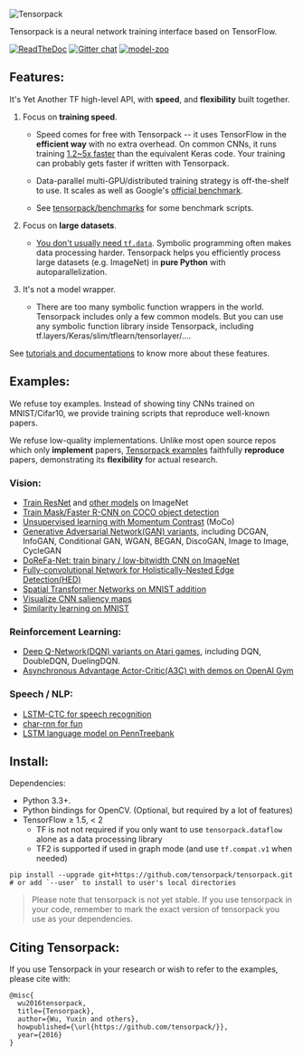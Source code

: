 ![Tensorpack](https://github.com/tensorpack/tensorpack/raw/master/.github/tensorpack.png)

Tensorpack is a neural network training interface based on TensorFlow.

[![ReadTheDoc](https://readthedocs.org/projects/tensorpack/badge/?version=latest)](http://tensorpack.readthedocs.io)
[![Gitter chat](https://img.shields.io/badge/chat-on%20gitter-46bc99.svg)](https://gitter.im/tensorpack/users)
[![model-zoo](https://img.shields.io/badge/model-zoo-brightgreen.svg)](http://models.tensorpack.com)
## Features:

It's Yet Another TF high-level API, with __speed__, and __flexibility__ built together.

1. Focus on __training speed__.
	+ Speed comes for free with Tensorpack -- it uses TensorFlow in the __efficient way__ with no extra overhead.
	  On common CNNs, it runs training [1.2~5x faster](https://github.com/tensorpack/benchmarks/tree/master/other-wrappers) than the equivalent Keras code.
		Your training can probably gets faster if written with Tensorpack.

	+ Data-parallel multi-GPU/distributed training strategy is off-the-shelf to use.
    It scales as well as Google's [official benchmark](https://www.tensorflow.org/performance/benchmarks).

	+ See [tensorpack/benchmarks](https://github.com/tensorpack/benchmarks) for
    some benchmark scripts.

2. Focus on __large datasets__.
	+ [You don't usually need `tf.data`](https://tensorpack.readthedocs.io/tutorial/philosophy/dataflow.html#alternative-data-loading-solutions).
    Symbolic programming often makes data processing harder.
	  Tensorpack helps you efficiently process large datasets (e.g. ImageNet) in __pure Python__ with autoparallelization.

3. It's not a model wrapper.
	+ There are too many symbolic function wrappers in the world. Tensorpack includes only a few common models.
	  But you can use any symbolic function library inside Tensorpack, including tf.layers/Keras/slim/tflearn/tensorlayer/....

See [tutorials and documentations](http://tensorpack.readthedocs.io/tutorial/index.html#user-tutorials) to know more about these features.

## Examples:

We refuse toy examples.
Instead of showing tiny CNNs trained on MNIST/Cifar10,
we provide training scripts that reproduce well-known papers.

We refuse low-quality implementations.
Unlike most open source repos which only __implement__ papers,
[Tensorpack examples](examples) faithfully __reproduce__ papers,
demonstrating its __flexibility__ for actual research.

### Vision:
+ [Train ResNet](examples/ResNet) and [other models](examples/ImageNetModels) on ImageNet
+ [Train Mask/Faster R-CNN on COCO object detection](examples/FasterRCNN)
+ [Unsupervised learning with Momentum Contrast](https://github.com/ppwwyyxx/moco.tensorflow) (MoCo)
+ [Generative Adversarial Network(GAN) variants](examples/GAN), including DCGAN, InfoGAN, Conditional GAN, WGAN, BEGAN, DiscoGAN, Image to Image, CycleGAN
+ [DoReFa-Net: train binary / low-bitwidth CNN on ImageNet](examples/DoReFa-Net)
+ [Fully-convolutional Network for Holistically-Nested Edge Detection(HED)](examples/HED)
+ [Spatial Transformer Networks on MNIST addition](examples/SpatialTransformer)
+ [Visualize CNN saliency maps](examples/Saliency)
+ [Similarity learning on MNIST](examples/SimilarityLearning)

### Reinforcement Learning:
+ [Deep Q-Network(DQN) variants on Atari games](examples/DeepQNetwork), including DQN, DoubleDQN, DuelingDQN.
+ [Asynchronous Advantage Actor-Critic(A3C) with demos on OpenAI Gym](examples/A3C-Gym)

### Speech / NLP:
+ [LSTM-CTC for speech recognition](examples/CTC-TIMIT)
+ [char-rnn for fun](examples/Char-RNN)
+ [LSTM language model on PennTreebank](examples/PennTreebank)

## Install:

Dependencies:

+ Python 3.3+.
+ Python bindings for OpenCV. (Optional, but required by a lot of features)
+ TensorFlow ≥ 1.5, < 2
  * TF is not not required if you only want to use `tensorpack.dataflow` alone as a data processing library
  * TF2 is supported if used in graph mode (and use `tf.compat.v1` when needed)
```
pip install --upgrade git+https://github.com/tensorpack/tensorpack.git
# or add `--user` to install to user's local directories
```

>Please note that tensorpack is not yet stable.
>If you use tensorpack in your code, remember to mark the exact version of tensorpack you use as your dependencies.

## Citing Tensorpack:

If you use Tensorpack in your research or wish to refer to the examples, please cite with:
```
@misc{
  wu2016tensorpack,
  title={Tensorpack},
  author={Wu, Yuxin and others},
  howpublished={\url{https://github.com/tensorpack/}},
  year={2016}
}
```
